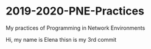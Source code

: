 # 2019-2020-PNE-Practices
My practices of Programming in Network Environments

Hi, my name is Elena
thisn is my 3rd commit